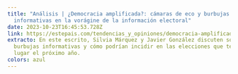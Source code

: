 ```yaml
---
title: "Análisis | ¿Democracia amplificada?: cámaras de eco y burbujas
  informativas en la vorágine de la información electoral"
date: 2023-10-23T16:45:53.728Z
link: https://estepais.com/tendencias_y_opiniones/democracia-amplificada-camaras-eco-burbujas-informativas-voragine-informacion-electoral/
extracto: En este escrito, Silvia Márquez y Javier González discuten sobre las
  burbujas informativas y cómo podrían incidir en las elecciones que tendrán
  lugar el próximo año.
colors: azul
---
```

